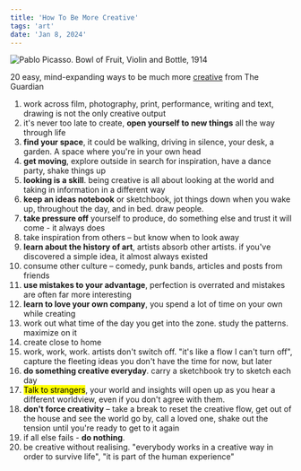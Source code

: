 ```yaml
---
title: 'How To Be More Creative'
tags: 'art'
date: 'Jan 8, 2024'
---
```


![Pablo Picasso. Bowl of Fruit, Violin and Bottle, 1914](/images/picasso.jpeg)

20 easy, mind-expanding ways to be much more [creative](https://www.csun.edu/~vcpsy00h/creativity/define.htm) from The Guardian

1. work across film, photography, print, performance, writing and text, drawing is not the only creative output
2. it's never too late to create, **open yourself to new things** all the way through life
3. **find your space**, it could be walking, driving in silence, your desk, a garden. A space where you're in your own head
4. **get moving**, explore outside in search for inspiration, have a dance party, shake things up
5. **looking is a skill**. being creative is all about looking at the world and taking in information in a different way
6. **keep an ideas notebook** or sketchbook, jot things down when you wake up, throughout the day, and in bed. draw people.
7. **take pressure off** yourself to produce, do something else and trust it will come - it always does
8. take inspiration from others – but know when to look away
9. **learn about the history of art**, artists absorb other artists. if you've discovered a simple idea, it almost always existed
10. consume other culture – comedy, punk bands, articles and posts from friends
11. **use mistakes to your advantage**, perfection is overrated and mistakes are often far more interesting
12. **learn to love your own company**, you spend a lot of time on your own while creating
13. work out what time of the day you get into the zone. study the patterns. maximize on it
14. create close to home
15. work, work, work. artists don't switch off. "it's like a flow I can't turn off", capture the fleeting ideas you don't have the time for now, but later
16. **do something creative everyday**. carry a sketchbook try to sketch each day
17. <mark>Talk to strangers</mark>, your world and insights will open up as you hear a different worldview, even if you don't agree with them.
18. **don't force creativity** – take a break to reset the creative flow, get out of the house and see the world go by, call a loved one, shake out the tension until you're ready to get to it again
19. if all else fails - **do nothing**.
20. be creative without realising. "everybody works in a creative way in order to survive life", "it is part of the human experience"
